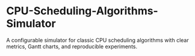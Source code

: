 # CPU-Scheduling-Algorithms-Simulator
A configurable simulator for classic CPU scheduling algorithms with clear metrics, Gantt charts, and reproducible experiments.
